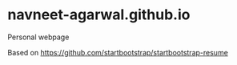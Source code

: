 # navneet-agarwal.github.io
Personal webpage


Based on https://github.com/startbootstrap/startbootstrap-resume